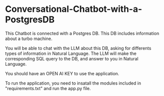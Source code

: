 # Conversational-Chatbot-with-a-PostgresDB

This Chatbot is connected with a Postgres DB. This DB includes information about a turbo machine. 

You will be able to chat with the LLM about this DB, asking for differents types of information in Natural Language. The LLM will make the corresponding SQL query to the DB, and answer to you in Natural Language.

You should have an OPEN AI KEY to use the application.

To run the application, you need to insatall the modules included in "requirements.txt" and run the app.py file.
